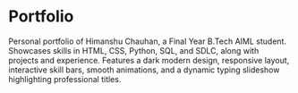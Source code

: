 # Portfolio
Personal portfolio of Himanshu Chauhan, a Final Year B.Tech AIML student. Showcases skills in HTML, CSS, Python, SQL, and SDLC, along with projects and experience. Features a dark modern design, responsive layout, interactive skill bars, smooth animations, and a dynamic typing slideshow highlighting professional titles.
